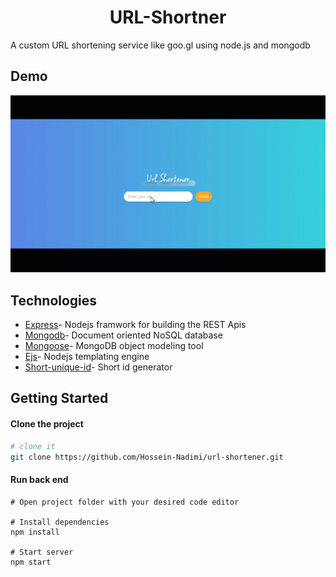 <h1 align="center">
  URL-Shortner
</h1>

A custom URL shortening service like goo.gl using node.js and mongodb

## Demo
![out](https://raw.githubusercontent.com/Hossein-Nadimi/url-shortener/main/demo.gif)

## Technologies

- [Express](https://expressjs.com/)- Nodejs framwork for building the REST Apis
- [Mongodb](http://mongodb.com/)- Document oriented NoSQL database
- [Mongoose](https://http://mongoosejs.com)- MongoDB object modeling tool
- [Ejs](https://github.com/mde/ejs)- Nodejs templating engine
- [Short-unique-id](https://github.com/simplyhexagonal/short-unique-id)- Short id generator


## Getting Started

#### Clone the project

```sh
# clone it
git clone https://github.com/Hossein-Nadimi/url-shortener.git
```

#### Run back end

```
# Open project folder with your desired code editor

# Install dependencies
npm install

# Start server
npm start
```